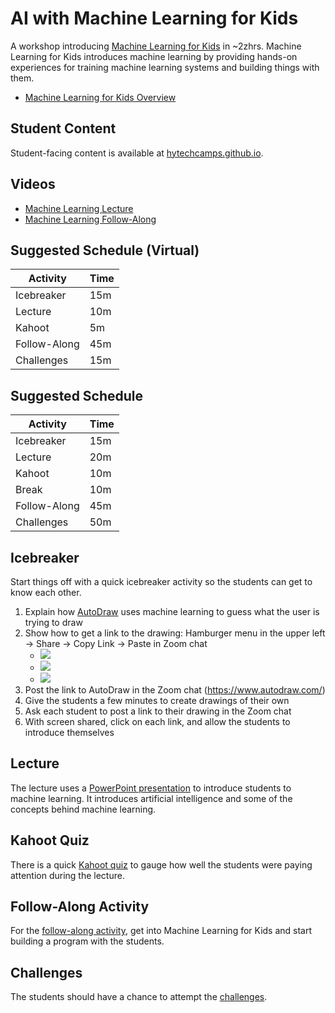 # AI with Machine Learning for Kids
A workshop introducing [Machine Learning for Kids](https://machinelearningforkids.co.uk) in ~2zhrs. Machine Learning for Kids introduces machine learning by providing hands-on experiences for training machine learning systems and building things with them.

- [Machine Learning for Kids Overview](https://www.youtube.com/watch?v=EjbHXMzeX4c)

## Student Content
Student-facing content is available at [hytechcamps.github.io](https://hytechcamps.github.io/machine-learning).

## Videos
- [Machine Learning Lecture](https://www.youtube.com/watch?v=V_ZyIPDtLuc&list=PL1P_sExxi-9NeogaTKc9lSzoUkqPuqHOT)
- [Machine Learning Follow-Along](https://www.youtube.com/watch?v=f-G1qTerPqk&list=PL1P_sExxi-9NeogaTKc9lSzoUkqPuqHOT)

## Suggested Schedule (Virtual)

| Activity | Time |
|-|-|
| Icebreaker | 15m |
| Lecture | 10m |
| Kahoot | 5m |
| Follow-Along | 45m |
| Challenges | 15m |

## Suggested Schedule

| Activity | Time |
|-|-|
| Icebreaker | 15m |
| Lecture | 20m |
| Kahoot | 10m |
| Break | 10m |
| Follow-Along | 45m |
| Challenges | 50m |

## Icebreaker
Start things off with a quick icebreaker activity so the students can get to know each other.

1. Explain how [AutoDraw](https://www.autodraw.com/) uses machine learning to guess what the user is trying to draw
1. Show how to get a link to the drawing: Hamburger menu in the upper left -> Share -> Copy Link -> Paste in Zoom chat  
    - ![](https://i.imgur.com/zbckFUc.png)  
    - ![](https://i.imgur.com/DVQ6p5o.png)  
    - ![](https://i.imgur.com/ACBa9nc.png)  
1. Post the link to AutoDraw in the Zoom chat (https://www.autodraw.com/)
1. Give the students a few minutes to create drawings of their own
1. Ask each student to post a link to their drawing in the Zoom chat
1. With screen shared, click on each link, and allow the students to introduce themselves

## Lecture
The lecture uses a [PowerPoint presentation](MachineLearning.pptx) to introduce students to machine learning. It introduces artificial intelligence and some of the concepts behind machine learning.

## Kahoot Quiz
There is a quick [Kahoot quiz](https://create.kahoot.it/share/8d6399d8-3979-45ad-bae5-52824765632f) to gauge how well the students were paying attention during the lecture.

## Follow-Along Activity
For the [follow-along activity](FollowAlong.md), get into Machine Learning for Kids and start building a program with the students.

## Challenges
The students should have a chance to attempt the [challenges](Challenges.md).